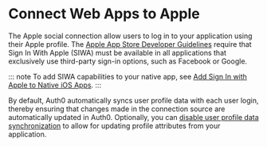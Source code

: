 # Connect Web Apps to Apple

The Apple social connection allow users to log in to your application using their Apple profile. The [Apple App Store Developer Guidelines](https://developer.apple.com/app-store/review/guidelines/#sign-in-with-apple) require that Sign In With Apple (SIWA) must be available in all applications that exclusively use third-party sign-in options, such as Facebook or Google.

::: note
To add SIWA capabilities to your native app, see [Add Sign In with Apple to Native iOS Apps](/connections/nativesocial/apple).
:::

By default, Auth0 automatically syncs user profile data with each user login, thereby ensuring that changes made in the connection source are automatically updated in Auth0. Optionally, you can [disable user profile data synchronization](/users/configure-connection-sync-with-auth0) to allow for updating profile attributes from your application.
